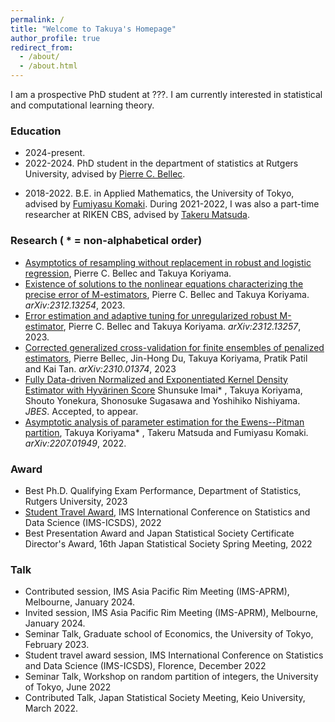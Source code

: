 ```yaml
---
permalink: /
title: "Welcome to Takuya's Homepage"
author_profile: true
redirect_from: 
  - /about/
  - /about.html
---
```


I am a prospective PhD student at ???. I am currently interested in statistical and computational learning theory. 

### Education 
* 2024-present. 
* 2022-2024. PhD student in the department of statistics at Rutgers University, advised by [Pierre C. Bellec](https://statweb.rutgers.edu/PCB71/). 
<!-- I transferred to ??? after passing the qualifying exam.  -->
* 2018-2022. B.E. in Applied Mathematics, the University of Tokyo, advised by [Fumiyasu Komaki](http://www.stat.t.u-tokyo.ac.jp/~komaki/index-e.html). During 2021-2022, I was also a part-time researcher at RIKEN CBS, advised by [Takeru Matsuda](http://www.stat.t.u-tokyo.ac.jp/~t-matsuda/).


### Research ( \* = **non**-alphabetical order)
* [Asymptotics of resampling without replacement in robust and logistic regression](), Pierre C. Bellec and Takuya Koriyama.
* [Existence of solutions to the nonlinear equations characterizing the precise error of M-estimators](https://arxiv.org/abs/2312.13254), Pierre C. Bellec and Takuya Koriyama. *arXiv:2312.13254*, 2023.
* [Error estimation and adaptive tuning for unregularized robust M-estimator](https://arxiv.org/abs/2312.13257), Pierre C. Bellec and Takuya Koriyama.
*arXiv:2312.13257*, 2023. 
* [Corrected generalized cross-validation for finite ensembles of penalized estimators](https://arxiv.org/abs/2310.01374), Pierre Bellec, Jin-Hong Du, Takuya Koriyama, Pratik Patil and Kai Tan. *arXiv:2310.01374*, 2023
* [Fully Data-driven Normalized and Exponentiated Kernel Density Estimator with Hyvärinen Score](https://arxiv.org/abs/2212.00984) Shunsuke Imai\* , Takuya Koriyama, Shouto Yonekura, Shonosuke Sugasawa and Yoshihiko Nishiyama. *JBES*. Accepted, to appear.
* [Asymptotic analysis of parameter estimation for the Ewens--Pitman partition](https://arxiv.org/abs/2207.01949), Takuya Koriyama\* , Takeru Matsuda and Fumiyasu Komaki. *arXiv:2207.01949*, 2022.

### Award
* Best Ph.D. Qualifying Exam Performance, Department of Statistics, Rutgers University, 2023
* [Student Travel Award](https://imstat.org/2022/12/06/2022-icsds-travel-award-recipients/), IMS International Conference on Statistics and Data Science (IMS-ICSDS), 2022
* Best Presentation Award and Japan Statistical Society Certificate Director's Award, 16th Japan Statistical Society Spring Meeting, 2022

### Talk
* Contributed session, IMS Asia Pacific Rim Meeting (IMS-APRM), Melbourne, January 2024. 
* Invited session, IMS Asia Pacific Rim Meeting (IMS-APRM), Melbourne, January 2024.
* Seminar Talk, Graduate school of Economics, the University of Tokyo, February 2023. 
* Student travel award session, IMS International Conference on Statistics and Data Science (IMS-ICSDS), Florence, December 2022
* Seminar Talk, Workshop on random partition of integers, the University of Tokyo, June 2022
* Contributed Talk, Japan Statistical Society Meeting, Keio University, March 2022.